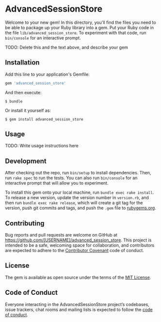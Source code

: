 # AdvancedSessionStore

Welcome to your new gem! In this directory, you'll find the files you need to be able to package up your Ruby library into a gem. Put your Ruby code in the file `lib/advanced_session_store`. To experiment with that code, run `bin/console` for an interactive prompt.

TODO: Delete this and the text above, and describe your gem

## Installation

Add this line to your application's Gemfile:

```ruby
gem 'advanced_session_store'
```

And then execute:

    $ bundle

Or install it yourself as:

    $ gem install advanced_session_store

## Usage

TODO: Write usage instructions here

## Development

After checking out the repo, run `bin/setup` to install dependencies. Then, run `rake spec` to run the tests. You can also run `bin/console` for an interactive prompt that will allow you to experiment.

To install this gem onto your local machine, run `bundle exec rake install`. To release a new version, update the version number in `version.rb`, and then run `bundle exec rake release`, which will create a git tag for the version, push git commits and tags, and push the `.gem` file to [rubygems.org](https://rubygems.org).

## Contributing

Bug reports and pull requests are welcome on GitHub at https://github.com/[USERNAME]/advanced_session_store. This project is intended to be a safe, welcoming space for collaboration, and contributors are expected to adhere to the [Contributor Covenant](http://contributor-covenant.org) code of conduct.

## License

The gem is available as open source under the terms of the [MIT License](https://opensource.org/licenses/MIT).

## Code of Conduct

Everyone interacting in the AdvancedSessionStore project’s codebases, issue trackers, chat rooms and mailing lists is expected to follow the [code of conduct](https://github.com/[USERNAME]/advanced_session_store/blob/master/CODE_OF_CONDUCT.md).

